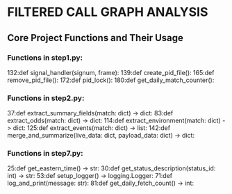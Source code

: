 # FILTERED CALL GRAPH ANALYSIS

## Core Project Functions and Their Usage

### Functions in step1.py:
132:def signal_handler(signum, frame):
139:def create_pid_file():
165:def remove_pid_file():
172:def pid_lock():
180:def get_daily_match_counter():

### Functions in step2.py:
37:def extract_summary_fields(match: dict) -> dict:
83:def extract_odds(match: dict) -> dict:
114:def extract_environment(match: dict) -> dict:
125:def extract_events(match: dict) -> list:
142:def merge_and_summarize(live_data: dict, payload_data: dict) -> dict:

### Functions in step7.py:
25:def get_eastern_time() -> str:
30:def get_status_description(status_id: int) -> str:
53:def setup_logger() -> logging.Logger:
71:def log_and_print(message: str):
81:def get_daily_fetch_count() -> int:


